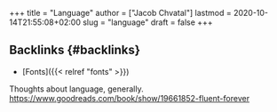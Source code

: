 +++
title = "Language"
author = ["Jacob Chvatal"]
lastmod = 2020-10-14T21:55:08+02:00
slug = "language"
draft = false
+++

## Backlinks {#backlinks}

-   [Fonts]({{< relref "fonts" >}})

Thoughts about language, generally.
<https://www.goodreads.com/book/show/19661852-fluent-forever>
